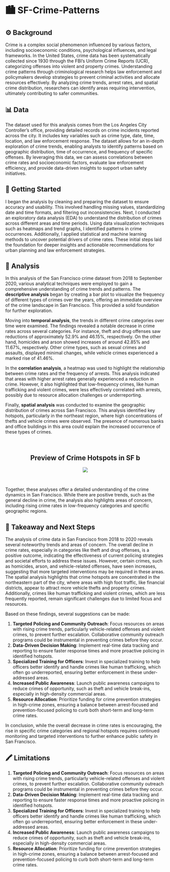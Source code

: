 # 🏙️ SF-Crime-Patterns

## ⚙️ Background
Crime is a complex social phenomenon influenced by various factors, including socioeconomic conditions, psychological influences, and legal frameworks. In the United States, crime data has been systematically collected since 1930 through the FBI’s Uniform Crime Reports (UCR), categorizing offenses into violent and property crimes. Understanding crime patterns through criminological research helps law enforcement and policymakers develop strategies to prevent criminal activities and allocate resources effectively. By analyzing crime trends, arrest rates, and spatial crime distribution, researchers can identify areas requiring intervention, ultimately contributing to safer communities.


## 📊 Data

The dataset used for this analysis comes from the Los Angeles City Controller’s office, providing detailed records on crime incidents reported across the city. It includes key variables such as crime type, date, time, location, and law enforcement response. The dataset allows for an in-depth exploration of crime trends, enabling analysts to identify patterns based on geographic distribution, time of occurrence, and frequency of specific offenses. By leveraging this data, we can assess correlations between crime rates and socioeconomic factors, evaluate law enforcement efficiency, and provide data-driven insights to support urban safety initiatives.


## 🏁 Getting Started

I began the analysis by cleaning and preparing the dataset to ensure accuracy and usability. This involved handling missing values, standardizing date and time formats, and filtering out inconsistencies. Next, I conducted an exploratory data analysis (EDA) to understand the distribution of crimes across different areas and time periods. Using data visualization techniques such as heatmaps and trend graphs, I identified patterns in crime occurrences. Additionally, I applied statistical and machine learning methods to uncover potential drivers of crime rates. These initial steps laid the foundation for deeper insights and actionable recommendations for urban planning and law enforcement strategies.


## 🔎 Analysis

In this analysis of the San Francisco crime dataset from 2018 to September 2020, various analytical techniques were employed to gain a comprehensive understanding of crime trends and patterns. The **descriptive analysis** began by creating a bar plot to visualize the frequency of different types of crimes over the years, offering an immediate overview of the crime landscape in San Francisco. This provided a solid foundation for further exploration.

Moving into **temporal analysis**, the trends in different crime categories over time were examined. The findings revealed a notable decrease in crime rates across several categories. For instance, theft and drug offenses saw reductions of approximately 52.9% and 46.15%, respectively. On the other hand, homicides and arson showed increases of around 42.85% and 11.67%, respectively. Other crime types, such as sexual crimes and assaults, displayed minimal changes, while vehicle crimes experienced a marked rise of 41.46%.

In the **correlation analysis**, a heatmap was used to highlight the relationship between crime rates and the frequency of arrests. This analysis indicated that areas with higher arrest rates generally experienced a reduction in crime. However, it also highlighted that low-frequency crimes, like human trafficking and violent crimes, were less effectively correlated with arrests, possibly due to resource allocation challenges or underreporting.

Finally, **spatial analysis** was conducted to examine the geographic distribution of crimes across San Francisco. This analysis identified key hotspots, particularly in the northeast region, where high concentrations of thefts and vehicle crimes were observed. The presence of numerous banks and office buildings in this area could explain the increased occurrence of these types of crimes.

<br>
<h2 align="center">Preview of Crime Hotspots in SF b</h2>
<p align="center">
    <img src="https://github.com/user-attachments/assets/71a83722-121f-4384-acb0-7a2de8bea34a" />
</p>
<br>

Together, these analyses offer a detailed understanding of the crime dynamics in San Francisco. While there are positive trends, such as the general decline in crime, the analysis also highlights areas of concern, including rising crime rates in low-frequency categories and specific geographic regions.


## 🔖 Takeaway and Next Steps

The analysis of crime data in San Francisco from 2018 to 2020 reveals several noteworthy trends and areas of concern. The overall decline in crime rates, especially in categories like theft and drug offenses, is a positive outcome, indicating the effectiveness of current policing strategies and societal efforts to address these issues. However, certain crimes, such as homicides, arson, and vehicle-related offenses, have seen increases, suggesting that more targeted interventions may be required in these areas. The spatial analysis highlights that crime hotspots are concentrated in the northeastern part of the city, where areas with high foot traffic, like financial districts, appear to attract more vehicle thefts and property crimes. Additionally, crimes like human trafficking and violent crimes, which are less frequently reported, remain significant challenges due to limited focus and resources. 

Based on these findings, several suggestions can be made:
1. **Targeted Policing and Community Outreach**: Focus resources on areas with rising crime trends, particularly vehicle-related offenses and violent crimes, to prevent further escalation. Collaborative community outreach programs could be instrumental in preventing crimes before they occur.
2. **Data-Driven Decision Making**: Implement real-time data tracking and reporting to ensure faster response times and more proactive policing in identified hotspots.
3. **Specialized Training for Officers**: Invest in specialized training to help officers better identify and handle crimes like human trafficking, which often go underreported, ensuring better enforcement in these under-addressed areas.
4. **Increased Public Awareness**: Launch public awareness campaigns to reduce crimes of opportunity, such as theft and vehicle break-ins, especially in high-density commercial areas.
5. **Resource Allocation**: Prioritize funding for crime prevention strategies in high-crime zones, ensuring a balance between arrest-focused and prevention-focused policing to curb both short-term and long-term crime rates.

In conclusion, while the overall decrease in crime rates is encouraging, the rise in specific crime categories and regional hotspots requires continued monitoring and targeted interventions to further enhance public safety in San Francisco.


## 🖍️ Limitations
1. **Targeted Policing and Community Outreach**: Focus resources on areas with rising crime trends, particularly vehicle-related offenses and violent crimes, to prevent further escalation. Collaborative community outreach programs could be instrumental in preventing crimes before they occur.
2. **Data-Driven Decision Making**: Implement real-time data tracking and reporting to ensure faster response times and more proactive policing in identified hotspots.
3. **Specialized Training for Officers**: Invest in specialized training to help officers better identify and handle crimes like human trafficking, which often go underreported, ensuring better enforcement in these under-addressed areas.
4. **Increased Public Awareness**: Launch public awareness campaigns to reduce crimes of opportunity, such as theft and vehicle break-ins, especially in high-density commercial areas.
5. **Resource Allocation**: Prioritize funding for crime prevention strategies in high-crime zones, ensuring a balance between arrest-focused and prevention-focused policing to curb both short-term and long-term crime rates.

